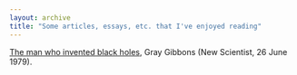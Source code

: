 ```yaml
---
layout: archive
title: "Some articles, essays, etc. that I've enjoyed reading"
---
```



[The man who invented black holes](https://drive.google.com/file/d/1u7Y6gFqZwb75FSdEb_OwvyNoQL3uoSxb/view?usp=sharing), Gray Gibbons (New Scientist, 26 June 1979).
